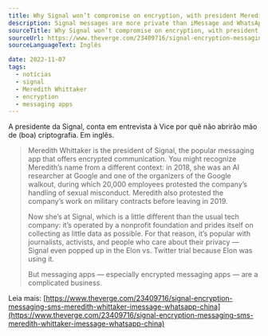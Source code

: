 ```yaml
---
title: Why Signal won’t compromise on encryption, with president Meredith Whittaker
description: Signal messages are more private than iMessage and WhatsApp. Here’s how.
sourceTitle: Why Signal won’t compromise on encryption, with president Meredith Whittaker
sourceUrl: https://www.theverge.com/23409716/signal-encryption-messaging-sms-meredith-whittaker-imessage-whatsapp-china
sourceLanguageText: Inglês

date: 2022-11-07
tags: 
  - notícias
  - signal
  - Meredith Whittaker
  - encryption
  - messaging apps
---
```


A presidente da Signal, conta em entrevista à Vice por quê não abrirão mão de (boa) criptografia. Em inglês.

> Meredith Whittaker is the president of Signal, the popular messaging app that offers encrypted communication. You might recognize Meredith’s name from a different context: in 2018, she was an AI researcher at Google and one of the organizers of the Google walkout, during which 20,000 employees protested the company’s handling of sexual misconduct. Meredith also protested the company’s work on military contracts before leaving in 2019.
> 
> Now she’s at Signal, which is a little different than the usual tech company: it’s operated by a nonprofit foundation and prides itself on collecting as little data as possible. For that reason, it’s popular with journalists, activists, and people who care about their privacy — Signal even popped up in the Elon vs. Twitter trial because Elon was using it.
>
> But messaging apps — especially encrypted messaging apps — are a complicated business.

Leia mais: [https://www.theverge.com/23409716/signal-encryption-messaging-sms-meredith-whittaker-imessage-whatsapp-china](https://www.theverge.com/23409716/signal-encryption-messaging-sms-meredith-whittaker-imessage-whatsapp-china)
